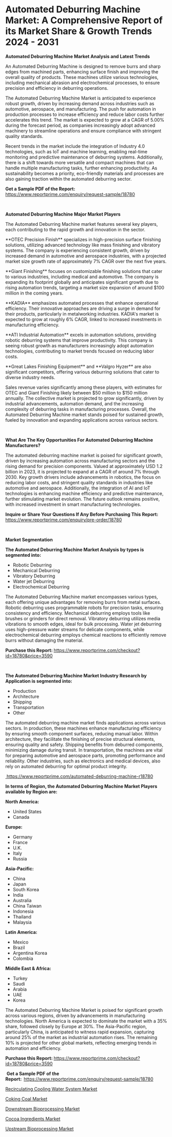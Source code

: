 <p><h1>Automated Deburring Machine Market: A Comprehensive Report of its Market Share & Growth Trends 2024 - 2031</h1></p><p><strong>Automated Deburring Machine Market Analysis and Latest Trends</strong></p>
<p><p>An Automated Deburring Machine is designed to remove burrs and sharp edges from machined parts, enhancing surface finish and improving the overall quality of products. These machines utilize various technologies, including mechanical abrasion and electrochemical processes, to ensure precision and efficiency in deburring operations. </p><p>The Automated Deburring Machine Market is anticipated to experience robust growth, driven by increasing demand across industries such as automotive, aerospace, and manufacturing. The push for automation in production processes to increase efficiency and reduce labor costs further accelerates this trend. The market is expected to grow at a CAGR of 5.00% during the forecast period, as companies increasingly adopt advanced machinery to streamline operations and ensure compliance with stringent quality standards.</p><p>Recent trends in the market include the integration of Industry 4.0 technologies, such as IoT and machine learning, enabling real-time monitoring and predictive maintenance of deburring systems. Additionally, there is a shift towards more versatile and compact machines that can handle multiple manufacturing tasks, further enhancing productivity. As sustainability becomes a priority, eco-friendly materials and processes are also gaining traction within the automated deburring sector.</p></p>
<p><strong>Get a Sample PDF of the Report:&nbsp;</strong> <a href="https://www.reportprime.com/enquiry/request-sample/18780?utm_campaign=97&utm_medium=2&utm_source=Github&utm_content=ia&utm_term=22112024&utm_id=automated-deburring-machine">https://www.reportprime.com/enquiry/request-sample/18780</a></p>
<p>&nbsp;</p>
<p><strong>Automated Deburring Machine Major Market Players</strong></p>
<p><p>The Automated Deburring Machine market features several key players, each contributing to the rapid growth and innovation in the sector. </p><p>**OTEC Precision Finish** specializes in high-precision surface finishing solutions, utilizing advanced technology like mass finishing and vibratory systems. The company is experiencing consistent growth, driven by increased demand in automotive and aerospace industries, with a projected market size growth rate of approximately 7% CAGR over the next five years.</p><p>**Giant Finishing** focuses on customizable finishing solutions that cater to various industries, including medical and automotive. The company is expanding its footprint globally and anticipates significant growth due to rising automation trends, targeting a market size expansion of around $100 million in the coming years.</p><p>**KADIA** emphasizes automated processes that enhance operational efficiency. Their innovative approaches are driving a surge in demand for their products, particularly in metalworking industries. KADIA's market is expected to grow at roughly 6% CAGR, linked to increased investments in manufacturing efficiency.</p><p>**ATI Industrial Automation** excels in automation solutions, providing robotic deburring systems that improve productivity. This company is seeing robust growth as manufacturers increasingly adopt automation technologies, contributing to market trends focused on reducing labor costs. </p><p>**Great Lakes Finishing Equipment** and **Valgro Hyzer** are also significant competitors, offering various deburring solutions that cater to diverse industry needs. </p><p>Sales revenue varies significantly among these players, with estimates for OTEC and Giant Finishing likely between $50 million to $150 million annually. The collective market is projected to grow significantly, driven by industrial advancements, automation demand, and the increasing complexity of deburring tasks in manufacturing processes. Overall, the Automated Deburring Machine market stands poised for sustained growth, fueled by innovation and expanding applications across various sectors.</p></p>
<p>&nbsp;</p>
<p><strong>What Are The Key Opportunities For Automated Deburring Machine Manufacturers?</strong></p>
<p><p>The automated deburring machine market is poised for significant growth, driven by increasing automation across manufacturing sectors and the rising demand for precision components. Valued at approximately USD 1.2 billion in 2023, it is projected to expand at a CAGR of around 7% through 2030. Key growth drivers include advancements in robotics, the focus on reducing labor costs, and stringent quality standards in industries like automotive and aerospace. Additionally, the integration of AI and IoT technologies is enhancing machine efficiency and predictive maintenance, further stimulating market evolution. The future outlook remains positive, with increased investment in smart manufacturing technologies.</p></p>
<p><strong>Inquire or Share Your Questions If Any Before Purchasing This Report:</strong> <a href="https://www.reportprime.com/enquiry/pre-order/18780?utm_campaign=97&utm_medium=2&utm_source=Github&utm_content=ia&utm_term=22112024&utm_id=automated-deburring-machine">https://www.reportprime.com/enquiry/pre-order/18780</a></p>
<p>&nbsp;</p>
<p><strong>Market Segmentation</strong></p>
<p><strong>The Automated Deburring Machine Market Analysis by types is segmented into:</strong></p>
<p><ul><li>Robotic Deburring</li><li>Mechanical Deburring</li><li>Vibratory Deburring</li><li>Water jet Deburring</li><li>Electrochemical Deburring</li></ul></p>
<p><p>The Automated Deburring Machine market encompasses various types, each offering unique advantages for removing burrs from metal surfaces. Robotic deburring uses programmable robots for precision tasks, ensuring consistency and efficiency. Mechanical deburring employs tools like brushes or grinders for direct removal. Vibratory deburring utilizes media vibrations to smooth edges, ideal for bulk processing. Water jet deburring uses high-pressure water streams for delicate components, while electrochemical deburring employs chemical reactions to efficiently remove burrs without damaging the material.</p></p>
<p><strong>Purchase this Report:&nbsp;</strong><a href="https://www.reportprime.com/checkout?id=18780&price=3590&utm_campaign=97&utm_medium=2&utm_source=Github&utm_content=ia&utm_term=22112024&utm_id=automated-deburring-machine">https://www.reportprime.com/checkout?id=18780&price=3590</a></p>
<p>&nbsp;</p>
<p><strong>The Automated Deburring Machine Market Industry Research by Application is segmented into:</strong></p>
<p><ul><li>Production</li><li>Architecture</li><li>Shipping</li><li>Transportation</li><li>Other</li></ul></p>
<p><p>The automated deburring machine market finds applications across various sectors. In production, these machines enhance manufacturing efficiency by ensuring smooth component surfaces, reducing manual labor. Within architecture, they facilitate the finishing of precise structural elements, ensuring quality and safety. Shipping benefits from deburred components, minimizing damage during transit. In transportation, the machines are vital for preparing automotive and aerospace parts, promoting performance and reliability. Other industries, such as electronics and medical devices, also rely on automated deburring for optimal product integrity.</p></p>
<p><a href="https://www.reportprime.com/automated-deburring-machine-r18780?utm_campaign=97&utm_medium=2&utm_source=Github&utm_content=ia&utm_term=22112024&utm_id=automated-deburring-machine">&nbsp;https://www.reportprime.com/automated-deburring-machine-r18780</a></p>
<p><strong>In terms of Region, the Automated Deburring Machine Market Players available by Region are:</strong></p>
<p>
    <p> <strong> North America: </strong>
        <ul>
            <li>United States</li>
            <li>Canada</li>
        </ul>
        </p> 
    <p> <strong> Europe: </strong>
        <ul>
            <li>Germany</li>
            <li>France</li>
            <li>U.K.</li>
            <li>Italy</li>
            <li>Russia</li>
        </ul>
        </p> 
    <p> <strong> Asia-Pacific: </strong>
        <ul>
            <li>China</li>
            <li>Japan</li>
            <li>South Korea</li>
            <li>India</li>
            <li>Australia</li>
            <li>China Taiwan</li>
            <li>Indonesia</li>
            <li>Thailand</li>
            <li>Malaysia</li>
        </ul>
        </p> 
    <p> <strong> Latin America: </strong>
        <ul>
            <li>Mexico</li>
            <li>Brazil</li>
            <li>Argentina Korea</li>
            <li>Colombia</li>
        </ul>
        </p> 
    <p> <strong> Middle East & Africa: </strong>
        <ul>
            <li>Turkey</li>
            <li>Saudi</li>
            <li>Arabia</li>
            <li>UAE</li>
            <li>Korea</li>
        </ul>
    </p>
    </p>
<p><p>The Automated Deburring Machine Market is poised for significant growth across various regions, driven by advancements in manufacturing technologies. North America is expected to dominate the market with a 35% share, followed closely by Europe at 30%. The Asia-Pacific region, particularly China, is anticipated to witness rapid expansion, capturing around 25% of the market as industrial automation rises. The remaining 10% is projected for other global markets, reflecting emerging trends in automation and efficiency.</p></p>
<p><strong>Purchase this Report: </strong><a href="https://www.reportprime.com/checkout?id=18780&price=3590&utm_campaign=97&utm_medium=2&utm_source=Github&utm_content=ia&utm_term=22112024&utm_id=automated-deburring-machine">https://www.reportprime.com/checkout?id=18780&price=3590</a></p>
<p>&nbsp;<strong>Get a Sample PDF of the Report:&nbsp;&nbsp;</strong><a href="https://www.reportprime.com/enquiry/request-sample/18780?utm_campaign=97&utm_medium=2&utm_source=Github&utm_content=ia&utm_term=22112024&utm_id=automated-deburring-machine">https://www.reportprime.com/enquiry/request-sample/18780</a></p>
<p><strong></strong></p>
<p><p><a href="https://github.com/ParvinKhatun77/Market-Research-Report-List-1/blob/main/recirculating-cooling-water-system-market.md?utm_campaign=97&utm_medium=2&utm_source=Github&utm_content=ia&utm_term=22112024&utm_id=automated-deburring-machine">Recirculating Cooling Water System Market</a></p><p><a href="https://issuu.com/reportprime-2/docs/coking-coal-market-size-2030.pptx_6fc539c13ec5fa?utm_campaign=97&utm_medium=2&utm_source=Github&utm_content=ia&utm_term=22112024&utm_id=automated-deburring-machine">Coking Coal Market</a></p><p><a href="https://www.linkedin.com/pulse/key-insights-downstream-bioprocessing-market-2024-2031-segmentation-htmgf?utm_campaign=97&utm_medium=2&utm_source=Github&utm_content=ia&utm_term=22112024&utm_id=automated-deburring-machine">Downstream Bioprocessing Market</a></p><p><a href="https://issuu.com/reportprime-2/docs/cocoa-ingredients-market-size-2030._5cedccf3091c75?utm_campaign=97&utm_medium=2&utm_source=Github&utm_content=ia&utm_term=22112024&utm_id=automated-deburring-machine">Cocoa Ingredients Market</a></p><p><a href="https://www.linkedin.com/pulse/upstream-bioprocessing-market-report-forward-looking-perspective-hgelf?utm_campaign=97&utm_medium=2&utm_source=Github&utm_content=ia&utm_term=22112024&utm_id=automated-deburring-machine">Upstream Bioprocessing Market</a></p></p>